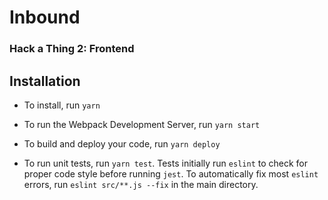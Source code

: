# Inbound
### Hack a Thing 2: Frontend

## Installation

- To install, run `yarn`
- To run the Webpack Development Server, run `yarn start`
- To build and deploy your code, run `yarn deploy`

- To run unit tests, run `yarn test`. Tests initially run `eslint` to check for proper code style before running `jest`. To automatically fix most `eslint` errors, run `eslint src/**.js --fix` in the main directory.